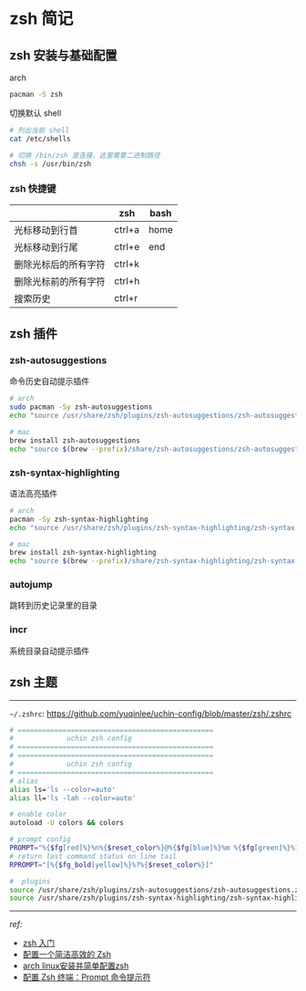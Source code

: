 # zsh 简记


## zsh 安装与基础配置

arch

```bash
pacman -S zsh
```

切换默认 shell

```bash
# 列出当前 shell
cat /etc/shells 

# 切换 /bin/zsh 是连接，这里需要二进制路径
chsh -s /usr/bin/zsh
```

### zsh 快捷键

||zsh|bash|
|---|---|---|
|光标移动到行首|ctrl+a|home|
|光标移动到行尾|ctrl+e|end|
|删除光标后的所有字符|ctrl+k||
|删除光标前的所有字符|ctrl+h||
|搜索历史|ctrl+r||

## zsh 插件

### zsh-autosuggestions

命令历史自动提示插件

```bash
# arch
sudo pacman -Sy zsh-autosuggestions
echo "source /usr/share/zsh/plugins/zsh-autosuggestions/zsh-autosuggestions.zsh" >> ~/.zshrc

# mac
brew install zsh-autosuggestions
echo "source $(brew --prefix)/share/zsh-autosuggestions/zsh-autosuggestions.zsh" >>  ${ZDOTDIR:-$HOME}/.zshrc
```

### zsh-syntax-highlighting

语法高亮插件

```bash
# arch
pacman -Sy zsh-syntax-highlighting
echo "source /usr/share/zsh/plugins/zsh-syntax-highlighting/zsh-syntax-highlighting.zsh" >> ~/.zshrc

# mac
brew install zsh-syntax-highlighting
echo "source $(brew --prefix)/share/zsh-syntax-highlighting/zsh-syntax-highlighting.zsh" >> ${ZDOTDIR:-$HOME}/.zshrc
```

### autojump

跳转到历史记录里的目录

### incr

系统目录自动提示插件

## zsh 主题

---

`~/.zshrc`: <https://github.com/yuqinlee/uchin-config/blob/master/zsh/.zshrc>

```bash
# ================================================
#             uchin zsh config
# ================================================
# ================================================
#             uchin zsh config
# ================================================
# alias
alias ls='ls --color=auto'
alias ll='ls -lah --color=auto'

# enable color
autoload -U colors && colors

# prompt config
PROMPT="%{$fg[red]%}%n%{$reset_color%}@%{$fg[blue]%}%m %{$fg[green]%}%1|%~ %{$reset_color%}%#>"
# return last command status on line tail
RPROMPT="[%{$fg_bold[yellow]%}%?%{$reset_color%}]"

#  plugins
source /usr/share/zsh/plugins/zsh-autosuggestions/zsh-autosuggestions.zsh
source /usr/share/zsh/plugins/zsh-syntax-highlighting/zsh-syntax-highlighting.zsh

```

---

*ref:*

- [zsh 入门](https://linux.cn/article-11378-1.html)
- [配置一个简洁高效的 Zsh](https://linux.cn/article-13030-1.html)
- [arch linux安装并简单配置zsh](https://www.cnblogs.com/lookfeel/p/17839867.html)
- [配置 Zsh 终端：Prompt 命令提示符](https://www.newverse.wiki/knows/prompt/)


